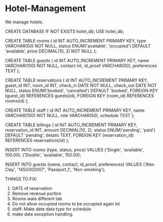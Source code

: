 # Hotel-Management
We manage hotels. 

CREATE DATABASE IF NOT EXISTS hotel_db;
USE hotel_db;

CREATE TABLE rooms (
    id INT AUTO_INCREMENT PRIMARY KEY,
    type VARCHAR(50) NOT NULL,
    status ENUM('available', 'occupied') DEFAULT 'available',
    price DECIMAL(10, 2) NOT NULL
);

CREATE TABLE guests (
    id INT AUTO_INCREMENT PRIMARY KEY,
    name VARCHAR(100) NOT NULL,
    contact int,
    id_proof VARCHAR(50),
    preferences TEXT
);

CREATE TABLE reservations (
    id INT AUTO_INCREMENT PRIMARY KEY,
    guest_id INT,
    room_id INT,
    check_in DATE NOT NULL,
    check_out DATE NOT NULL,
    status ENUM('booked', 'cancelled') DEFAULT 'booked',
    FOREIGN KEY (guest_id) REFERENCES guests(id),
    FOREIGN KEY (room_id) REFERENCES rooms(id)
);

CREATE TABLE staff (
    id INT AUTO_INCREMENT PRIMARY KEY,
    name VARCHAR(100) NOT NULL,
    role VARCHAR(50),
    schedule TEXT
);

CREATE TABLE billings (
    id INT AUTO_INCREMENT PRIMARY KEY,
    reservation_id INT,
    amount DECIMAL(10, 2),
    status ENUM('pending', 'paid') DEFAULT 'pending',
    details TEXT,
    FOREIGN KEY (reservation_id) REFERENCES reservations(id)
);

INSERT INTO rooms (type, status, price) VALUES 
('Single', 'available', 100.00),
('Double', 'available', 150.00);

INSERT INTO guests (name, contact, id_proof, preferences) VALUES 
('Alex Clay', '1450302007', 'Passport_1', 'Non-smoking');


THINGS TO FIX:

1. DATE of reservation
2. Remove revenue portion
3. Rooms wala different tab
4. Do not allow occupied rooms to be occupied again lol
5. staff: Make date data type for schedule
6. make date exception handling.
